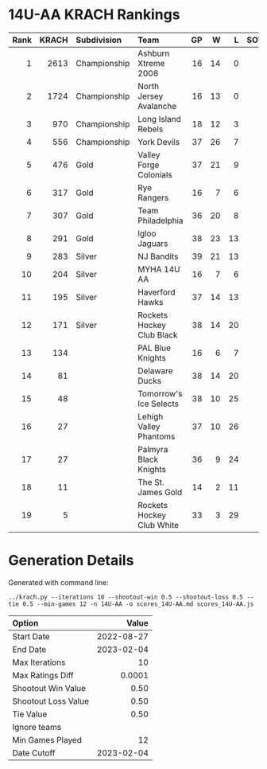# 14U-AA KRACH Rankings
Rank|KRACH|Subdivision|Team|GP|W|L|SOW|SOL|T|SoS
---:|---:|:---|:---|---:|---:|---:|---:|---:|---:|---:
1|2613|Championship|Ashburn Xtreme 2008|16|14|0|2|0|0|507
2|1724|Championship|North Jersey Avalanche|16|13|0|1|2|0|428
3|970|Championship|Long Island Rebels|18|12|3|0|3|0|509
4|556|Championship|York Devils|37|26|7|3|1|0|327
5|476|Gold|Valley Forge Colonials|37|21|9|4|3|0|506
6|317|Gold|Rye Rangers|16|7|6|2|1|0|574
7|307|Gold|Team Philadelphia|36|20|8|2|6|0|332
8|291|Gold|Igloo Jaguars|38|23|13|2|0|0|300
9|283|Silver|NJ Bandits|39|21|13|3|2|0|393
10|204|Silver|MYHA 14U AA|16|7|6|1|2|0|244
11|195|Silver|Haverford Hawks|37|14|13|5|5|0|365
12|171|Silver|Rockets Hockey Club Black|38|14|20|3|1|0|440
13|134||PAL Blue Knights|16|6|7|1|2|0|269
14|81||Delaware Ducks|38|14|20|2|2|0|260
15|48||Tomorrow's Ice Selects|38|10|25|2|1|0|352
16|27||Lehigh Valley Phantoms|37|10|26|1|0|0|194
17|27||Palmyra Black Knights|36|9|24|0|3|0|233
18|11||The St. James Gold|14|2|11|1|0|0|132
19|5||Rockets Hockey Club White|33|3|29|0|1|0|299
# Generation Details

Generated with command line:
```
../krach.py --iterations 10 --shootout-win 0.5 --shootout-loss 0.5 --tie 0.5 --min-games 12 -n 14U-AA -o scores_14U-AA.md scores_14U-AA.js
```

| Option | Value |
| :----- | ----: |
| Start Date | 2022-08-27 |
| End Date | 2023-02-04 |
| Max Iterations | 10 |
| Max Ratings Diff | 0.0001 |
| Shootout Win Value | 0.50 |
| Shootout Loss Value | 0.50 |
| Tie Value | 0.50 |
| Ignore teams |  |
| Min Games Played | 12 |
| Date Cutoff | 2023-02-04 |

